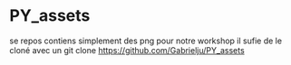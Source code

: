 # PY_assets

se repos contiens simplement des png pour notre workshop il sufie de le cloné avec un git clone https://github.com/Gabrielju/PY_assets
